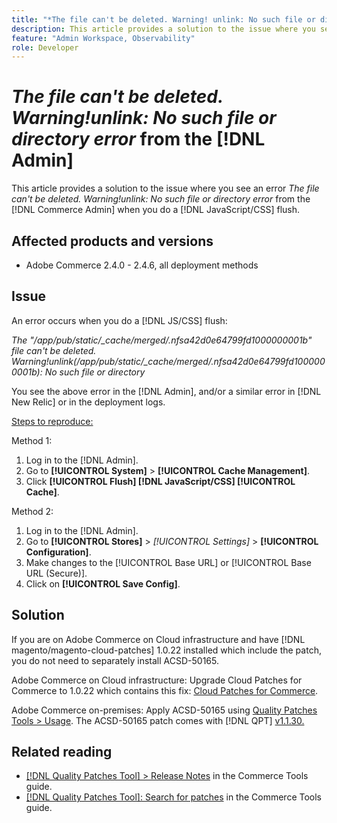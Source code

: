 ```yaml
---
title: "*The file can't be deleted. Warning! unlink: No such file or directory error* from the [!DNL Admin]"
description: This article provides a solution to the issue where you see an error *The file can't be deleted. Warning!unlink No such file or directory error* from the [!DNL Admin] when you do a [!DNL Javascript/CSS] flush.
feature: "Admin Workspace, Observability"
role: Developer
---
```


# *The file can't be deleted. Warning!unlink: No such file or directory error* from the [!DNL Admin]

This article provides a solution to the issue where you see an error *The file can't be deleted. Warning!unlink: No such file or directory error* from the [!DNL Commerce Admin] when you do a [!DNL JavaScript/CSS] flush.

## Affected products and versions

* Adobe Commerce 2.4.0 - 2.4.6, all deployment methods

## Issue

An error occurs when you do a [!DNL JS/CSS] flush:

*The "/app/pub/static/_cache/merged/.nfsa42d0e64799fd1000000001b" file can't be deleted. Warning!unlink(/app/pub/static/_cache/merged/.nfsa42d0e64799fd1000000001b): No such file or directory*

You see the above error in the [!DNL Admin], and/or a similar error in [!DNL New Relic] or in the deployment logs.

<u>Steps to reproduce:</u>

Method 1:

1. Log in to the [!DNL Admin].
1. Go to **[!UICONTROL System]** > **[!UICONTROL Cache Management]**.
1. Click **[!UICONTROL Flush] [!DNL JavaScript/CSS] [!UICONTROL Cache]**.

Method 2:

1. Log in to the [!DNL Admin].
1. Go to **[!UICONTROL Stores]** > *[!UICONTROL Settings]* > **[!UICONTROL Configuration]**.
1. Make changes to the [!UICONTROL Base URL] or [!UICONTROL Base URL (Secure)].
1. Click on **[!UICONTROL Save Config]**.

## Solution

If you are on Adobe Commerce on Cloud infrastructure and have [!DNL magento/magento-cloud-patches] 1.0.22 installed which include the patch, you do not need to separately install ACSD-50165.

Adobe Commerce on Cloud infrastructure: Upgrade Cloud Patches for Commerce to 1.0.22 which contains this fix: [Cloud Patches for Commerce](/docs/commerce-cloud-service/user-guide/release-notes/cloud-patches.html).

Adobe Commerce on-premises: Apply ACSD-50165 using [Quality Patches Tools > Usage](/docs/commerce-operations/tools/quality-patches-tool/usage.html). The ACSD-50165 patch comes with [!DNL QPT] [v1.1.30.](/docs/commerce-operations/tools/quality-patches-tool/release-notes.html#v1-1-30)

## Related reading

* [[!DNL Quality Patches Tool] > Release Notes](/docs/commerce-operations/tools/quality-patches-tool/release-notes.html) in the Commerce Tools guide.
* [[!DNL Quality Patches Tool]: Search for patches](https://experienceleague.adobe.com/tools/commerce-quality-patches/index.html) in the Commerce Tools guide.
